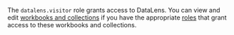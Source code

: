 The `datalens.visitor` role grants access to DataLens. You can view and edit [workbooks and collections](../../datalens/workbooks-collections/index.md) if you have the appropriate [roles](#workbooks-collections-roles) that grant access to these workbooks and collections.
